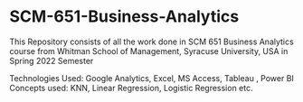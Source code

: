 # SCM-651-Business-Analytics

This Repository consists of all the work done in SCM 651 Business Analytics course from Whitman School of Management, Syracuse University, USA in Spring 2022 Semester

Technologies Used: Google Analytics, Excel, MS Access, Tableau , Power BI
Concepts used: KNN, Linear Regression, Logistic Regression etc.
